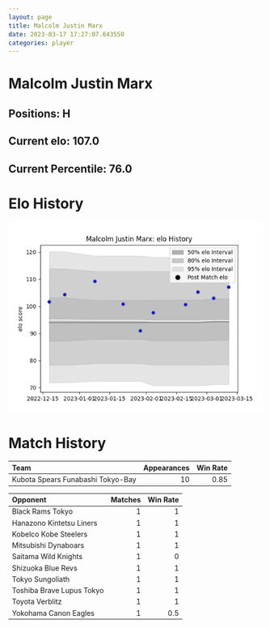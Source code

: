 ```yaml
---  
layout: page  
title: Malcolm Justin Marx  
date: 2023-03-17 17:27:07.643550  
categories: player  
---
```

# Malcolm Justin Marx

## Positions: H

## Current elo: 107.0

## Current Percentile: 76.0

# Elo History


![elo history](history_MalcolmJustinMarx.png)
# Match History


| Team                              |   Appearances |   Win Rate |
|:----------------------------------|--------------:|-----------:|
| Kubota Spears Funabashi Tokyo-Bay |            10 |       0.85 |

| Opponent                  |   Matches |   Win Rate |
|:--------------------------|----------:|-----------:|
| Black Rams Tokyo          |         1 |        1   |
| Hanazono Kintetsu Liners  |         1 |        1   |
| Kobelco Kobe Steelers     |         1 |        1   |
| Mitsubishi Dynaboars      |         1 |        1   |
| Saitama Wild Knights      |         1 |        0   |
| Shizuoka Blue Revs        |         1 |        1   |
| Tokyo Sungoliath          |         1 |        1   |
| Toshiba Brave Lupus Tokyo |         1 |        1   |
| Toyota Verblitz           |         1 |        1   |
| Yokohama Canon Eagles     |         1 |        0.5 |